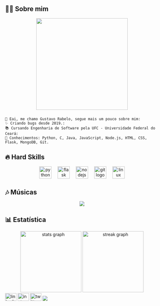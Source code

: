 
<h2 align="left">👨‍💻 Sobre mim</h2>

<div align="center">
<img height="300" src="https://media.giphy.com/media/rBodBIYwtWVOBUXQBp/giphy.gif"/>
</div>

###

```
👋 Eai, me chamo Gustavo Rabelo, segue mais um pouco sobre mim:
✨ Criando bugs desde 2019.:
📚 Cursando Engenharia de Software pela UFC - Universidade Federal do Ceará:
🎯 Conhecimentos: Python, C, Java, JavaScript, Node.js, HTML, CSS, Flask, MongoDB, Git.
```

<h2 align="left">🔥 Hard Skills</h2>

<div align="center">
  <img src="https://cdn.jsdelivr.net/gh/devicons/devicon/icons/python/python-original.svg" height="40" alt="python logo"  />
  <img width="12" />
  <img src="https://cdn.jsdelivr.net/gh/devicons/devicon/icons/flask/flask-original.svg" height="40" alt="flask logo"  />
  <img width="12" />
  <img src="https://cdn.jsdelivr.net/gh/devicons/devicon/icons/nodejs/nodejs-original.svg" height="40" alt="nodejs logo"  />
  <img width="12" />
  <img src="https://cdn.jsdelivr.net/gh/devicons/devicon/icons/git/git-original.svg" height="40" alt="git logo"  />
  <img width="12" />
  <img src="https://cdn.jsdelivr.net/gh/devicons/devicon/icons/linux/linux-original.svg" height="40" alt="linux logo"  />
</div>

###

<h2 align="left"> 🎶 Músicas</h2>
<div align="center">
  <img src="https://spotify-recently-played-readme.vercel.app/api?user=3155swesxl62w7a7zpk4lydkui54&width=1000"  />
</div>

###

<h2 align="left">📊 Estatística</h1>
<div align="center">
  <img src="https://github-readme-stats.vercel.app/api?username=gustavorabeloo&hide_title=false&hide_rank=false&show_icons=true&include_all_commits=true&count_private=true&disable_animations=false&theme=midnight-purple&locale=pt-br&hide_border=true&border_radius=15&order=1" height="200" alt="stats graph"  />
  <img src="https://streak-stats.demolab.com?user=gustavorabeloo&locale=pt-br&mode=daily&theme=midnight-purple&hide_border=true&border_radius=15&date_format=n/j[/Y]&order=3" height="200" alt="streak graph"  />
</div>

<div>
  
  <div align="left">
  <img src="https://raw.githubusercontent.com/maurodesouza/profile-readme-generator/master/src/assets/icons/social/linkedin/default.svg" width="37" height="25" alt="linkedin logo"  />
  <img src="https://raw.githubusercontent.com/maurodesouza/profile-readme-generator/master/src/assets/icons/social/instagram/default.svg" width="37" height="25" alt="instagram logo"  />
  <img src="https://raw.githubusercontent.com/maurodesouza/profile-readme-generator/master/src/assets/icons/social/twitter/default.svg" width="37" height="25" alt="twitter logo"  />


  <img src="https://visitor-badge.laobi.icu/badge?page_id=gustavorabeloo.gustavorabeloo&left_color=purple&right_color=black"  />
  
  </div>
</div>


###



